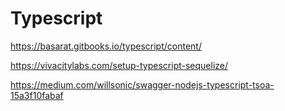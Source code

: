 # Typescript

https://basarat.gitbooks.io/typescript/content/

https://vivacitylabs.com/setup-typescript-sequelize/

https://medium.com/willsonic/swagger-nodejs-typescript-tsoa-15a3f10fabaf
